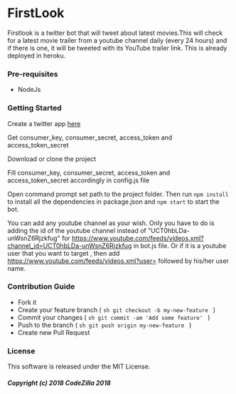 # FirstLook                 
Firstlook is a twitter bot that will tweet about latest movies.This will check for a latest movie trailer from a youtube channel daily (every 24 hours) and if there is one, it will be tweeted with its YouTube trailer link. This is already deployed in heroku.

### Pre-requisites
- NodeJs

### Getting Started
Create a twitter app [here] 

Get consumer_key, consumer_secret, access_token and access_token_secret

Download or clone the project

Fill consumer_key, consumer_secret, access_token and access_token_secret accordingly in config.js file

Open command prompt set path to the project folder. Then run ``` npm install ``` to install all the dependencies in package.json and ``` npm start ``` to start the bot.

You can add any youtube channel as your wish. Only you have to do is adding the id of the youtube channel instead of "UCT0hbLDa-unWsnZ6Rjzkfug" for https://www.youtube.com/feeds/videos.xml?channel_id=UCT0hbLDa-unWsnZ6Rjzkfug in bot.js file. Or if it is a youtube user that you want to target , then add https://www.youtube.com/feeds/videos.xml?user= followed by his/her user name.

### Contribution Guide
- Fork it
- Create your feature branch ( ```sh git checkout -b my-new-feature ``` )
- Commit your changes ( ```sh git commit -am 'Add some feature' ``` )
- Push to the branch ( ```sh git push origin my-new-feature ``` )
- Create new Pull Request

### License
This software is released under the MIT License.

##### Copyright (c) 2018 CodeZilla 2018

[here]: <https://apps.twitter.com/>
